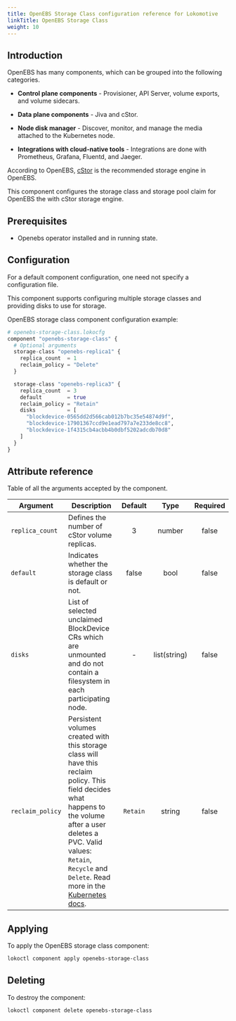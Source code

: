 ```yaml
---
title: OpenEBS Storage Class configuration reference for Lokomotive
linkTitle: OpenEBS Storage Class
weight: 10
---
```


## Introduction

OpenEBS has many components, which can be grouped into the following categories.

- **Control plane components** - Provisioner, API Server, volume exports, and volume sidecars.

- **Data plane components** - Jiva and cStor.

- **Node disk manager** - Discover, monitor, and manage the media attached to the Kubernetes node.

- **Integrations with cloud-native tools** - Integrations are done with Prometheus, Grafana, Fluentd, and Jaeger.

According to OpenEBS, [cStor](https://docs.openebs.io/docs/next/cstor.html) is the recommended storage engine in OpenEBS.

This component configures the storage class and storage pool claim for OpenEBS the with cStor storage engine.

## Prerequisites

* Openebs operator installed and in running state.

## Configuration

For a default component configuration, one need not specify a configuration file.

This component supports configuring multiple storage classes and providing disks to use for storage.

OpenEBS storage class component configuration example:

```tf
# openebs-storage-class.lokocfg
component "openebs-storage-class" {
  # Optional arguments
  storage-class "openebs-replica1" {
    replica_count  = 1
    reclaim_policy = "Delete"
  }

  storage-class "openebs-replica3" {
    replica_count  = 3
    default        = true
    reclaim_policy = "Retain"
    disks          = [
      "blockdevice-0565dd2d566cab012b7bc35e54874d9f",
      "blockdevice-17901367ccd9e1ead797a7e233de8cc8",
      "blockdevice-1f4315cb4acbb4b0dbf5202adcdb70d8"
    ]
  }
}
```

## Attribute reference

Table of all the arguments accepted by the component.

| Argument         | Description                                                                                                                                                                                                                                                                                                                 | Default  |     Type     | Required |
|------------------|-----------------------------------------------------------------------------------------------------------------------------------------------------------------------------------------------------------------------------------------------------------------------------------------------------------------------------|:--------:|:------------:|:--------:|
| `replica_count`  | Defines the number of cStor volume replicas.                                                                                                                                                                                                                                                                                |    3     |    number    |  false   |
| `default`        | Indicates whether the storage class is default or not.                                                                                                                                                                                                                                                                      |  false   |     bool     |  false   |
| `disks`          | List of selected unclaimed BlockDevice CRs which are unmounted and do not contain a filesystem in each participating node.                                                                                                                                                                                                  |    -     | list(string) |  false   |
| `reclaim_policy` | Persistent volumes created with this storage class will have this reclaim policy. This field decides what happens to the volume after a user deletes a PVC. Valid values: `Retain`, `Recycle` and `Delete`. Read more in the [Kubernetes docs](https://kubernetes.io/docs/concepts/storage/persistent-volumes/#reclaiming). | `Retain` |    string    |  false   |


## Applying

To apply the OpenEBS storage class component:

```bash
lokoctl component apply openebs-storage-class
```
## Deleting

To destroy the component:

```bash
lokoctl component delete openebs-storage-class
```
